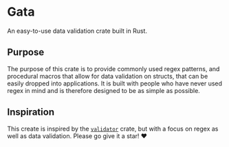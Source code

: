 # Gata

An easy-to-use data validation crate built in Rust.

## Purpose

The purpose of this crate is to provide commonly used regex patterns, and procedural macros that allow for data validation on structs, that can be easily dropped into applications. It is built with people who have never used regex in mind and is therefore designed to be as simple as possible.

## Inspiration

This create is inspired by the [`validator`](https://github.com/Keats/validator) crate, but with a focus on regex as well as data validation. Please go give it a star! ❤️
